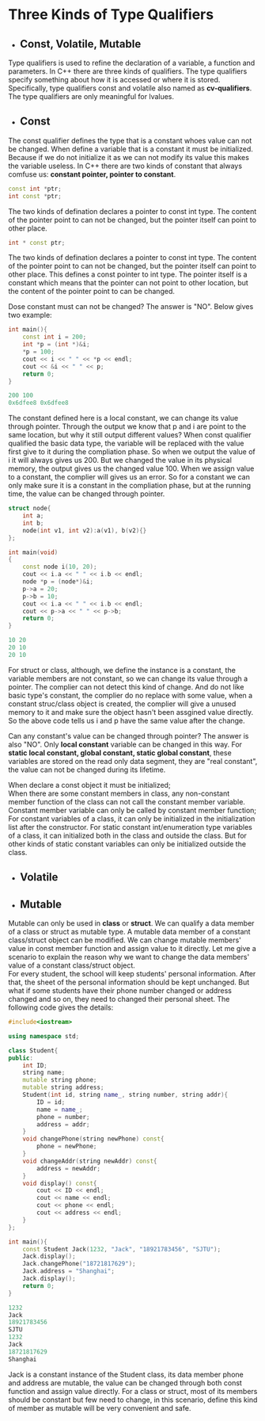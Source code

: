 # Three Kinds of Type Qualifiers
- ## **Const, Volatile, Mutable**
Type qualifiers is used to refine the declaration of a variable, a function and parameters. In C++ there are three kinds of qualifiers. The type qualifiers specify something about how it is accessed or where it is stored. Specifically, type qualifiers const and volatile also named as **cv-qualifiers**. The type qualifiers are only meaningful for lvalues.
- ## **Const**
The const qualifier defines the type that is a constant whoes value can not be changed. When define a variable that is a constant it must be initialized. Because if we do not initialize it as we can not modify its value this makes the variable useless.
In C++ there are two kinds of constant that always comfuse us: **constant pointer, pointer to constant**.

```C++
const int *ptr; 
int const *ptr;
```

The two kinds of defination declares a pointer to const int type. The content of the pointer point to can not be changed, but the pointer itself can point to other place.

```C++
int * const ptr;
```

The two kinds of defination declares a pointer to const int type. The content of the pointer point to can not be changed, but the pointer itself can point to other place. This defines a const pointer to int type. The pointer itself is a constant which means that the pointer can not point to other location, but the content of the pointer point to can be changed.

Dose constant must can not be changed? The answer is "NO". Below gives two example:
``` C++
int main(){
    const int i = 200;
    int *p = (int *)&i;
    *p = 100;
    cout << i << " " << *p << endl;
    cout << &i << " " << p;
    return 0;
}
```
```C++
200 100
0x6dfee8 0x6dfee8
```
The constant defined here is a local constant, we can change its value through pointer. Through the output we know that p and i are point to the same location, but why it still output different values? When const qualifier qualified the basic data type, the variable will be replaced with the value first give to it during the compliation phase. So when we output the value of i it will always gives us 200. But we changed the value in its physical memory, the output gives us the changed value 100. When we assign value to a constant, the complier will gives us an error. So for a constant we can only make sure it is a constant in the compliation phase, but at the running time, the value can be changed through pointer.
```C++
struct node{
    int a;
    int b;
    node(int v1, int v2):a(v1), b(v2){}
};

int main(void)
{
    const node i(10, 20);
    cout << i.a << " " << i.b << endl;
    node *p = (node*)&i;
    p->a = 20;
    p->b = 10;
    cout << i.a << " " << i.b << endl;
    cout << p->a << " " << p->b;
    return 0;
}
```
```C++
10 20
20 10
20 10
```
For struct or class, although, we define the instance is a constant, the variable members are not constant, so we can change its value through a pointer. The complier can not detect this kind of change. And do not like basic type's constant, the complier do no replace with some value, when a constant struc/class object is created, the complier will give a unused memory to it and make sure the object hasn't been assgined value directly. So the above code tells us i and p have the same value after the change.

Can any constant's value can be changed through pointer? The answer is also "NO". Only **local constant** variable can be changed in this way. For **static local constant, global constant, static global constant**, these variables are stored on the read only data segment, they are "real constant", the value can not be changed during its lifetime.
 
When declare a const object it must be initialized;  
When there are some constant members in class, any non-constant member function of the class can not call the constant member variable. Constant member variable can only be called by constant member function;  
For constant variables of a class, it can only be initialized in the initialization list after the constructor. For static constant int/enumeration type variables of a class, it can initialized both in the class and outside the class. But for other kinds of static constant variables can only be initialized outside the class.

- ## **Volatile**

- ## **Mutable**
Mutable can only be used in **class** or **struct**. We can qualify a data member of a class or struct as mutable type. A mutable data member of a constant class/struct object can be modified. We can change mutable members' value in const member function and assign value to it directly. Let me give a scenario to explain the reason why we want to change the data members' value of a constant class/struct object.  
For every student, the school will keep students' personal information. After that, the sheet of the personal information should be kept unchanged. But what if some students have their phone number changed or address changed and so on, they need to changed their personal sheet. The following code gives the details:
```C++
#include<iostream>

using namespace std;

class Student{
public:
    int ID;
    string name;
    mutable string phone;
    mutable string address;
    Student(int id, string name_, string number, string addr){
        ID = id;
        name = name_;
        phone = number;
        address = addr;
    }
    void changePhone(string newPhone) const{
        phone = newPhone;
    }
    void changeAddr(string newAddr) const{
        address = newAddr;
    }
    void display() const{
        cout << ID << endl;
        cout << name << endl;
        cout << phone << endl;
        cout << address << endl;
    }
};

int main(){
    const Student Jack(1232, "Jack", "18921783456", "SJTU");
    Jack.display();
    Jack.changePhone("18721817629");
    Jack.address = "Shanghai";
    Jack.display();
    return 0;
}
```
```C++
1232
Jack
18921783456
SJTU
1232
Jack
18721817629
Shanghai
```
Jack is a constant instance of the Student class, its data member phone and address are mutable, the value can be changed through both const function and assign value directly. 
For a class or struct, most of its members should be constant but few need to change, in this scenario, define this kind of member as mutable will be very convenient and safe.
